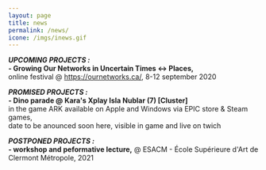 ```yaml
---
layout: page
title: news
permalink: /news/
icone: /imgs/inews.gif
---
```


***UPCOMING PROJECTS :***  
**- Growing Our Networks in Uncertain Times <-> Places,**  
online festival @ https://ournetworks.ca/, 8-12 september 2020

  
***PROMISED PROJECTS :***  
**- Dino parade @ Kara's Xplay Isla Nublar (7) [Cluster]**  
in the game ARK available on Apple and Windows via EPIC store & Steam games,  
date to be anounced soon here, visible in game and live on twich 

  
***POSTPONED PROJECTS :***  
**- workshop and peformative lecture,**
@ ESACM - École Supérieure d'Art de Clermont Métropole, 2021
